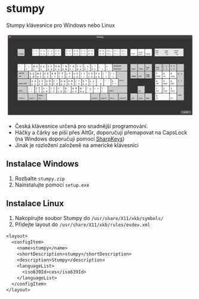 # stumpy

Stumpy klávesnice pro Windows nebo Linux

![layout](stumpy.png)

- Česká klávesnice určená pro snadnější programování.
- Háčky a čárky se píší přes AltGr, doporučuji přemapovat na CapsLock (na Windows doporučuji pomocí [SharpKeys](https://www.randyrants.com/category/sharpkeys/))
- Jinak je rozložení založeně na americké klávesnici

## Instalace Windows

1. Rozbalte `stumpy.zip`
2. Nainstalujte pomocí `setup.exe`

## Instalace Linux

1. Nakopírujte soubor Stumpy do `/usr/share/X11/xkb/symbols/`
2. Přidejte layout do `/usr/share/X11/xkb/rules/evdev.xml`

```
<layout>
  <configItem>
    <name>stumpy</name>
    <shortDescription>stumpy</shortDescription>
    <description>Stumpy</description>
    <languageList>
      <iso639Id>ces</iso639Id>
    </languageList>
  </configItem>
</layout>
```

